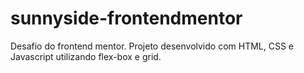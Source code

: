 <h1>sunnyside-frontendmentor</h1>
Desafio do frontend mentor. Projeto desenvolvido com HTML, CSS e Javascript utilizando flex-box e grid.


